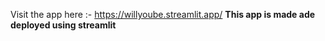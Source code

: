 Visit the app here :- https://willyoube.streamlit.app/
**This app is made ade deployed using streamlit**
